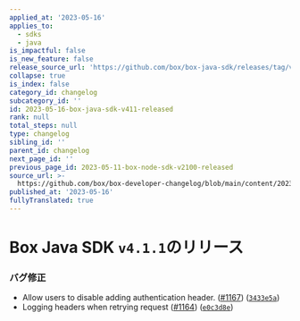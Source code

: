 ```yaml
---
applied_at: '2023-05-16'
applies_to:
  - sdks
  - java
is_impactful: false
is_new_feature: false
release_source_url: 'https://github.com/box/box-java-sdk/releases/tag/v4.1.1'
collapse: true
is_index: false
category_id: changelog
subcategory_id: ''
id: 2023-05-16-box-java-sdk-v411-released
rank: null
total_steps: null
type: changelog
sibling_id: ''
parent_id: changelog
next_page_id: ''
previous_page_id: 2023-05-11-box-node-sdk-v2100-released
source_url: >-
  https://github.com/box/box-developer-changelog/blob/main/content/2023/05-16-box-java-sdk-v411-released.md
published_at: '2023-05-16'
fullyTranslated: true
---
```

# Box Java SDK `v4.1.1`のリリース

### バグ修正

* Allow users to disable adding authentication header. ([#1167][1]) ([`3433e5a`][2])
* Logging headers when retrying request ([#1164][3]) ([`e0c3d8e`][4])

[1]: https://github.com/box/box-java-sdk/issues/1167

[2]: https://github.com/box/box-java-sdk/commit/3433e5a405ceb9bc32791642518b1fd65c4b4032

[3]: https://github.com/box/box-java-sdk/issues/1164

[4]: https://github.com/box/box-java-sdk/commit/e0c3d8e730962ba5c97105ce506ee931a3bba362
